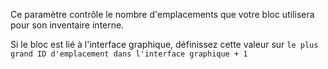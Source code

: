 Ce paramètre contrôle le nombre d'emplacements que votre bloc utilisera pour son inventaire interne.

Si le bloc est lié à l'interface graphique, définissez cette valeur sur `le plus grand ID d'emplacement dans l'interface graphique + 1`